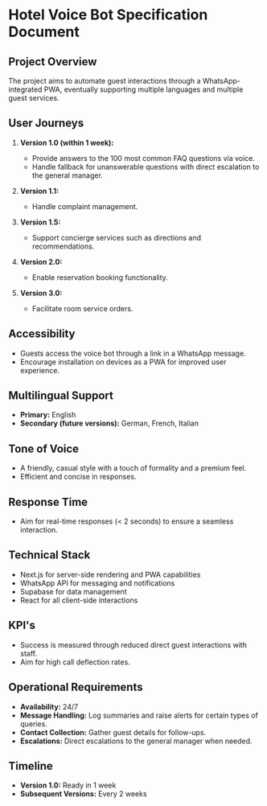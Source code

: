 # Hotel Voice Bot Specification Document

<!-- Last Updated: 2025-07-17 -->

## Project Overview

The project aims to automate guest interactions through a WhatsApp-integrated PWA, eventually supporting multiple languages and multiple guest services.

## User Journeys

1. **Version 1.0 (within 1 week):**
   - Provide answers to the 100 most common FAQ questions via voice.
   - Handle fallback for unanswerable questions with direct escalation to the general manager.

2. **Version 1.1:**
   - Handle complaint management.

3. **Version 1.5:**
   - Support concierge services such as directions and recommendations.

4. **Version 2.0:**
   - Enable reservation booking functionality.

5. **Version 3.0:**
   - Facilitate room service orders.

## Accessibility

- Guests access the voice bot through a link in a WhatsApp message.
- Encourage installation on devices as a PWA for improved user experience.

## Multilingual Support

- **Primary:** English
- **Secondary (future versions):** German, French, Italian

## Tone of Voice

- A friendly, casual style with a touch of formality and a premium feel.
- Efficient and concise in responses.

## Response Time

- Aim for real-time responses (< 2 seconds) to ensure a seamless interaction.

## Technical Stack

- Next.js for server-side rendering and PWA capabilities
- WhatsApp API for messaging and notifications
- Supabase for data management
- React for all client-side interactions

## KPI's

- Success is measured through reduced direct guest interactions with staff.
- Aim for high call deflection rates.

## Operational Requirements

- **Availability:** 24/7
- **Message Handling:** Log summaries and raise alerts for certain types of queries.
- **Contact Collection:** Gather guest details for follow-ups.
- **Escalations:** Direct escalations to the general manager when needed.

## Timeline

- **Version 1.0:** Ready in 1 week
- **Subsequent Versions:** Every 2 weeks
